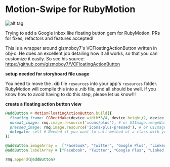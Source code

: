 Motion-Swipe for RubyMotion
====================
![alt tag](https://camo.githubusercontent.com/eb4b9d9cc51e30254b575cd5b388ad57d0a4bace/687474703a2f2f692e696d6775722e636f6d2f7968344d7743422e676966)

Trying to add a Google inbox like floating button gem for RubyMotion. PRs for fixes, refactors and features accepted!

This is a wrapper around gizmoboy7's VCFloatingActionButton written in obj-c. He does an excellent job detailing how it all works, so that you can customize it easily. So see his source: https://github.com/gizmoboy7/VCFloatingActionButton


__setup needed for storyboard file usage__

You need to move the .xib file `resources` into your app's `resources` folder. RubyMotion will compile this into a .nib file, and all should be well. If you know how to avoid having to do this step, please let us know!!!

__create a floating action button view__
``` ruby
@addButton = MotionFloatingActionButton.build({
  floating_frame: CGRectMake(device.width*3/4, device.height/2, device.width*1/4, device.height/2),
  normal_image: rmq.image.resource('icons/plus'), # or UIImage.imageNamed('plus')
  pressed_image: rmq.image.resource('icons/plus-pressed'), # or UIImage.imageNamed('plus-pressed')
  delegate: self # Needed if you want to call method of a class with your button
})  

@addButton.imageArray =  ["Facebook", "Twitter", "Google Plus", "Linked in"]
@addButton.labelArray = ["Facebook", "Twitter", "Google Plus", "Linked in"]

rmq.append(@addButton)
```    
